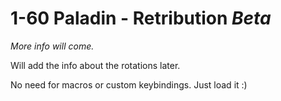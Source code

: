 # 1-60 Paladin - Retribution _Beta_

_More info will come._

Will add the info about the rotations later.

No need for macros or custom keybindings. Just load it :)